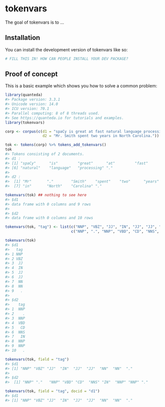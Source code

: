 
<!-- README.md is generated from README.Rmd. Please edit that file -->

# tokenvars

<!-- badges: start -->

<!-- badges: end -->

The goal of tokenvars is to …

## Installation

You can install the development version of tokenvars like so:

``` r
# FILL THIS IN! HOW CAN PEOPLE INSTALL YOUR DEV PACKAGE?
```

## Proof of concept

This is a basic example which shows you how to solve a common problem:

``` r
library(quanteda)
#> Package version: 3.3.1
#> Unicode version: 14.0
#> ICU version: 70.1
#> Parallel computing: 8 of 8 threads used.
#> See https://quanteda.io for tutorials and examples.
library(tokenvars)

corp <- corpus(c(d1 = "spaCy is great at fast natural language processing.",
                 d2 = "Mr. Smith spent two years in North Carolina."))

tok <- tokens(corp) %>% tokens_add_tokenvars()
tok
#> Tokens consisting of 2 documents.
#> d1 :
#> [1] "spaCy"      "is"         "great"      "at"         "fast"      
#> [6] "natural"    "language"   "processing" "."         
#> 
#> d2 :
#>  [1] "Mr"       "."        "Smith"    "spent"    "two"      "years"   
#>  [7] "in"       "North"    "Carolina" "."
```

``` r
tokenvars(tok) ## nothing to see here
#> $d1
#> data frame with 0 columns and 9 rows
#> 
#> $d2
#> data frame with 0 columns and 10 rows
```

``` r
tokenvars(tok, "tag") <- list(c("NNP", "VBZ", "JJ", "IN", "JJ", "JJ", "NN", "NN", "."),
                              c("NNP", ".", "NNP", "VBD", "CD", "NNS", "IN", "NNP", "NNP", "."))
```

``` r
tokenvars(tok)
#> $d1
#>   tag
#> 1 NNP
#> 2 VBZ
#> 3  JJ
#> 4  IN
#> 5  JJ
#> 6  JJ
#> 7  NN
#> 8  NN
#> 9   .
#> 
#> $d2
#>    tag
#> 1  NNP
#> 2    .
#> 3  NNP
#> 4  VBD
#> 5   CD
#> 6  NNS
#> 7   IN
#> 8  NNP
#> 9  NNP
#> 10   .
```

``` r
tokenvars(tok, field = "tag")
#> $d1
#> [1] "NNP" "VBZ" "JJ"  "IN"  "JJ"  "JJ"  "NN"  "NN"  "."  
#> 
#> $d2
#>  [1] "NNP" "."   "NNP" "VBD" "CD"  "NNS" "IN"  "NNP" "NNP" "."
```

``` r
tokenvars(tok, field = "tag", docid = "d1")
#> $d1
#> [1] "NNP" "VBZ" "JJ"  "IN"  "JJ"  "JJ"  "NN"  "NN"  "."
```
